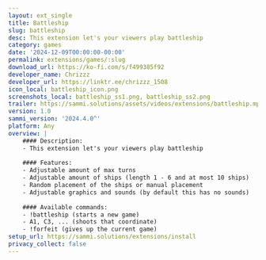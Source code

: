 ```yaml
---
layout: ext_single
title: Battleship
slug: battleship
desc: This extension let's your viewers play battleship
category: games
date: '2024-12-09T00:00:00-00:00'
permalink: extensions/games/:slug
download_url: https://ko-fi.com/s/f499385f92
developer_name: Chrizzz
developer_url: https://linktr.ee/chrizzz_1508
icon_local: battleship_icon.png
screenshots_local: battleship_ss1.png, battleship_ss2.png
trailer: https://sammi.solutions/assets/videos/extensions/battleship.mp4
version: 1.0
sammi_version: '2024.4.0^'
platform: Any
overview: |
    #### Description:
    - This extension let's your viewers play battleship
    
    #### Features:
    - Adjustable amount of max turns
    - Adjustable amount of ships (length 1 - 6 and at most 10 ships)
    - Random placement of the ships or manual placement
    - Adjustable graphics and sounds (by default this has no sounds)
    
    #### Available commands:
    - !battleship (starts a new game)
    - A1, C3, ... (shoots that coordinate)
    - !forfeit (gives up the current game)
setup_url: https://sammi.solutions/extensions/install
privacy_collect: false
---
```

